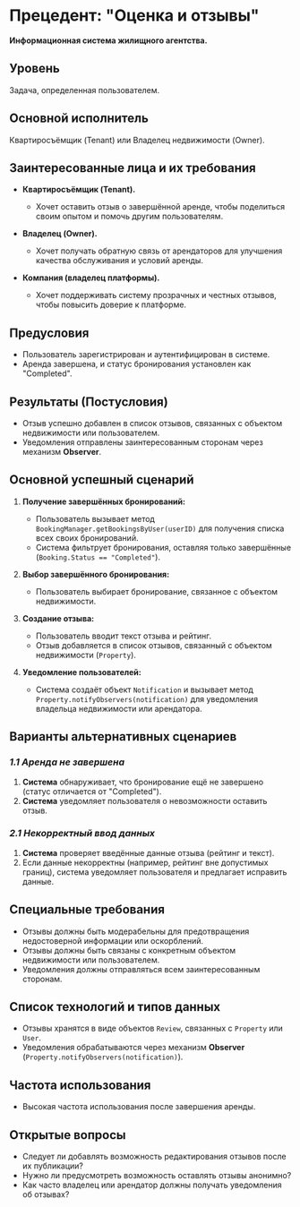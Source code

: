 # Прецедент: "Оценка и отзывы"

**Информационная система жилищного агентства.**

## Уровень
Задача, определенная пользователем.

## Основной исполнитель
Квартиросъёмщик (Tenant) или Владелец недвижимости (Owner).

## Заинтересованные лица и их требования

- **Квартиросъёмщик (Tenant).**
  - Хочет оставить отзыв о завершённой аренде, чтобы поделиться своим опытом и помочь другим пользователям.

- **Владелец (Owner).**
  - Хочет получать обратную связь от арендаторов для улучшения качества обслуживания и условий аренды.

- **Компания (владелец платформы).**
  - Хочет поддерживать систему прозрачных и честных отзывов, чтобы повысить доверие к платформе.

## Предусловия

- Пользователь зарегистрирован и аутентифицирован в системе.
- Аренда завершена, и статус бронирования установлен как "Completed".

## Результаты (Постусловия)

- Отзыв успешно добавлен в список отзывов, связанных с объектом недвижимости или пользователем.
- Уведомления отправлены заинтересованным сторонам через механизм **Observer**.

## Основной успешный сценарий

1. **Получение завершённых бронирований:**
   - Пользователь вызывает метод `BookingManager.getBookingsByUser(userID)` для получения списка всех своих бронирований.
   - Система фильтрует бронирования, оставляя только завершённые (`Booking.Status == "Completed"`).

2. **Выбор завершённого бронирования:**
   - Пользователь выбирает бронирование, связанное с объектом недвижимости.

3. **Создание отзыва:**
   - Пользователь вводит текст отзыва и рейтинг.
   - Отзыв добавляется в список отзывов, связанный с объектом недвижимости (`Property`).

4. **Уведомление пользователей:**
   - Система создаёт объект `Notification` и вызывает метод `Property.notifyObservers(notification)` для уведомления владельца недвижимости или арендатора.

## Варианты альтернативных сценариев

### *1.1 Аренда не завершена*

1. **Система** обнаруживает, что бронирование ещё не завершено (статус отличается от "Completed").
2. **Система** уведомляет пользователя о невозможности оставить отзыв.

### *2.1 Некорректный ввод данных*

1. **Система** проверяет введённые данные отзыва (рейтинг и текст).
2. Если данные некорректны (например, рейтинг вне допустимых границ), система уведомляет пользователя и предлагает исправить данные.

## Специальные требования

- Отзывы должны быть модерабельны для предотвращения недостоверной информации или оскорблений.
- Отзывы должны быть связаны с конкретным объектом недвижимости или пользователем.
- Уведомления должны отправляться всем заинтересованным сторонам.

## Список технологий и типов данных

- Отзывы хранятся в виде объектов `Review`, связанных с `Property` или `User`.
- Уведомления обрабатываются через механизм **Observer** (`Property.notifyObservers(notification)`).

## Частота использования

- Высокая частота использования после завершения аренды.

## Открытые вопросы

- Следует ли добавлять возможность редактирования отзывов после их публикации?
- Нужно ли предусмотреть возможность оставлять отзывы анонимно?
- Как часто владелец или арендатор должны получать уведомления об отзывах?
